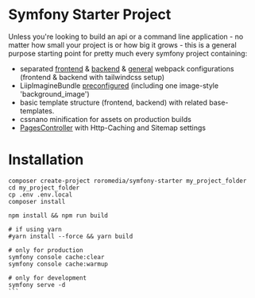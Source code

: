 # Symfony Starter Project

Unless you're looking to build an api or a command line application - no matter how small your project is or how big it grows - 
this is a general purpose starting point for pretty much every symfony project containing: 

- separated [frontend](assets/frontend/webpack.config.js) & [backend](assets/backend/webpack.config.js) & [general](webpack.config.js) webpack configurations (frontend & backend with tailwindcss setup)
- LiipImagineBundle [preconfigured](config/packages/liip_imagine.yaml) (including one image-style 'background_image')
- basic template structure (frontend, backend) with related base-templates.
- cssnano minification for assets on production builds
- [PagesController](src/Controller/Frontend/PagesController.php) with Http-Caching and Sitemap settings

# Installation

````shell
composer create-project roromedia/symfony-starter my_project_folder
cd my_project_folder 
cp .env .env.local
composer install

npm install && npm run build

# if using yarn 
#yarn install --force && yarn build

# only for production 
symfony console cache:clear
symfony console cache:warmup

# only for development
symfony serve -d
```
